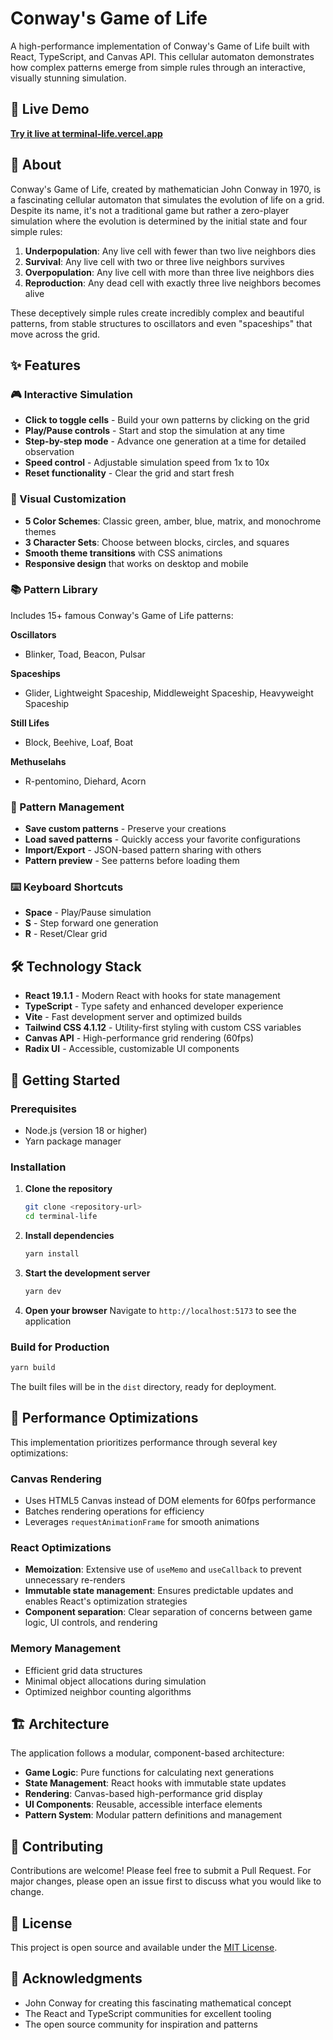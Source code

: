 # Conway's Game of Life

A high-performance implementation of Conway's Game of Life built with React, TypeScript, and Canvas API. This cellular automaton demonstrates how complex patterns emerge from simple rules through an interactive, visually stunning simulation.

## 🚀 Live Demo

**[Try it live at terminal-life.vercel.app](https://terminal-life.vercel.app)**

## 📖 About

Conway's Game of Life, created by mathematician John Conway in 1970, is a fascinating cellular automaton that simulates the evolution of life on a grid. Despite its name, it's not a traditional game but rather a zero-player simulation where the evolution is determined by the initial state and four simple rules:

1. **Underpopulation**: Any live cell with fewer than two live neighbors dies
2. **Survival**: Any live cell with two or three live neighbors survives
3. **Overpopulation**: Any live cell with more than three live neighbors dies
4. **Reproduction**: Any dead cell with exactly three live neighbors becomes alive

These deceptively simple rules create incredibly complex and beautiful patterns, from stable structures to oscillators and even "spaceships" that move across the grid.

## ✨ Features

### 🎮 Interactive Simulation
- **Click to toggle cells** - Build your own patterns by clicking on the grid
- **Play/Pause controls** - Start and stop the simulation at any time
- **Step-by-step mode** - Advance one generation at a time for detailed observation
- **Speed control** - Adjustable simulation speed from 1x to 10x
- **Reset functionality** - Clear the grid and start fresh

### 🎨 Visual Customization
- **5 Color Schemes**: Classic green, amber, blue, matrix, and monochrome themes
- **3 Character Sets**: Choose between blocks, circles, and squares
- **Smooth theme transitions** with CSS animations
- **Responsive design** that works on desktop and mobile

### 📚 Pattern Library
Includes 15+ famous Conway's Game of Life patterns:

**Oscillators**
- Blinker, Toad, Beacon, Pulsar

**Spaceships**
- Glider, Lightweight Spaceship, Middleweight Spaceship, Heavyweight Spaceship

**Still Lifes**
- Block, Beehive, Loaf, Boat

**Methuselahs**
- R-pentomino, Diehard, Acorn

### 💾 Pattern Management
- **Save custom patterns** - Preserve your creations
- **Load saved patterns** - Quickly access your favorite configurations
- **Import/Export** - JSON-based pattern sharing with others
- **Pattern preview** - See patterns before loading them

### ⌨️ Keyboard Shortcuts
- **Space** - Play/Pause simulation
- **S** - Step forward one generation
- **R** - Reset/Clear grid

## 🛠️ Technology Stack

- **React 19.1.1** - Modern React with hooks for state management
- **TypeScript** - Type safety and enhanced developer experience
- **Vite** - Fast development server and optimized builds
- **Tailwind CSS 4.1.12** - Utility-first styling with custom CSS variables
- **Canvas API** - High-performance grid rendering (60fps)
- **Radix UI** - Accessible, customizable UI components

## 🚀 Getting Started

### Prerequisites
- Node.js (version 18 or higher)
- Yarn package manager

### Installation

1. **Clone the repository**
   ```bash
   git clone <repository-url>
   cd terminal-life
   ```

2. **Install dependencies**
   ```bash
   yarn install
   ```

3. **Start the development server**
   ```bash
   yarn dev
   ```

4. **Open your browser**
   Navigate to `http://localhost:5173` to see the application

### Build for Production

```bash
yarn build
```

The built files will be in the `dist` directory, ready for deployment.

## 🎯 Performance Optimizations

This implementation prioritizes performance through several key optimizations:

### Canvas Rendering
- Uses HTML5 Canvas instead of DOM elements for 60fps performance
- Batches rendering operations for efficiency
- Leverages `requestAnimationFrame` for smooth animations

### React Optimizations
- **Memoization**: Extensive use of `useMemo` and `useCallback` to prevent unnecessary re-renders
- **Immutable state management**: Ensures predictable updates and enables React's optimization strategies
- **Component separation**: Clear separation of concerns between game logic, UI controls, and rendering

### Memory Management
- Efficient grid data structures
- Minimal object allocations during simulation
- Optimized neighbor counting algorithms

## 🏗️ Architecture

The application follows a modular, component-based architecture:

- **Game Logic**: Pure functions for calculating next generations
- **State Management**: React hooks with immutable state updates
- **Rendering**: Canvas-based high-performance grid display
- **UI Components**: Reusable, accessible interface elements
- **Pattern System**: Modular pattern definitions and management

## 🤝 Contributing

Contributions are welcome! Please feel free to submit a Pull Request. For major changes, please open an issue first to discuss what you would like to change.

## 📝 License

This project is open source and available under the [MIT License](LICENSE).

## 🙏 Acknowledgments

- John Conway for creating this fascinating mathematical concept
- The React and TypeScript communities for excellent tooling
- The open source community for inspiration and patterns
